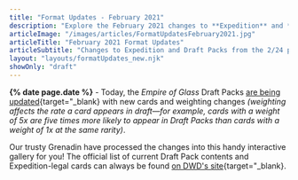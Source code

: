 ```yaml
---
title: "Format Updates - February 2021"
description: "Explore the February 2021 changes to **Expedition** and **Draft Packs** in this **interactive gallery**."
articleImage: "/images/articles/FormatUpdatesFebruary2021.jpg"
articleTitle: "February 2021 Format Updates"
articleSubtitle: "Changes to Expedition and Draft Packs from the 2/24 patch"
layout: "layouts/formatUpdates_new.njk"
showOnly: "draft"
---
```

**{% date page.date %}** - Today, the *Empire of Glass* Draft Packs [are being updated][2/24 Update]{target="_blank} with new cards and weighting changes *(weighting affects the rate a card appears in draft&mdash;for example, cards with a weight of 5x are five times more likely to appear in Draft Packs than cards with a weight of 1x at the same rarity)*.

 [2/24 Update]: https://www.reddit.com/r/EternalCardGame/comments/lqwfh9/224_draft_update/

Our trusty Grenadin have processed the changes into this handy interactive gallery for you! The official list of current Draft Pack contents and Expedition-legal cards can always be found [on DWD's site][Card List]{target="_blank}.

 [Card List]: https://www.direwolfdigital.com/news/draft-packs-card-list/
